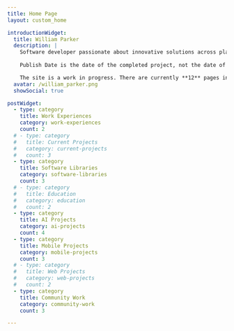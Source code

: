 ```yaml
---
title: Home Page
layout: custom_home

introductionWidget:
  title: William Parker
  description: |
    Software developer passionate about innovative solutions across platforms and technologies.
    
    Publish Date is the date of the completed project, not the date of writing.

    The site is a work in progress. There are currently **12** pages in draft and **7** complete.
  avatar: /william_parker.png
  showSocial: true

postWidget:
  - type: category
    title: Work Experiences
    category: work-experiences
    count: 2
  # - type: category
  #   title: Current Projects
  #   category: current-projects
  #   count: 3
  - type: category
    title: Software Libraries
    category: software-libraries
    count: 3
  # - type: category
  #   title: Education
  #   category: education
  #   count: 2
  - type: category
    title: AI Projects
    category: ai-projects
    count: 4
  - type: category
    title: Mobile Projects
    category: mobile-projects
    count: 3
  # - type: category
  #   title: Web Projects
  #   category: web-projects
  #   count: 2
  - type: category
    title: Community Work
    category: community-work
    count: 3

---
```

